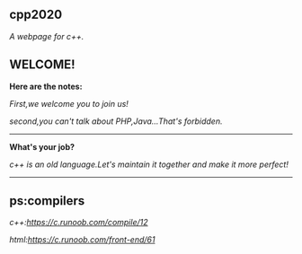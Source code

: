 ## cpp2020

*A webpage for c++.*
## WELCOME!
**Here are the notes:**

*First,we welcome you to join us!*

*second,you can't talk about PHP,Java…That's forbidden.*
***
**What's your job?**

*c++ is an old language.Let's maintain it together and make it more perfect!*
***

## ps:compilers

*c++:https://c.runoob.com/compile/12*

*html:https://c.runoob.com/front-end/61*
